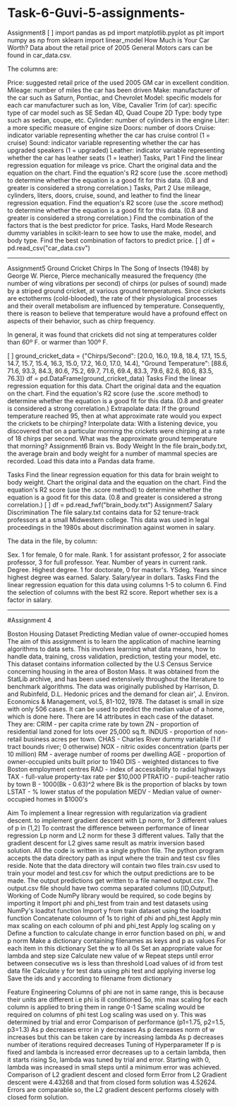 # Task-6-Guvi-5-assignments-
Assignment8
[ ]
import pandas as pd
import matplotlib.pyplot as plt
import numpy as np
from sklearn import linear_model
How Much is Your Car Worth?
Data about the retail price of 2005 General Motors cars can be found in car_data.csv.

The columns are:

Price: suggested retail price of the used 2005 GM car in excellent condition.
Mileage: number of miles the car has been driven
Make: manufacturer of the car such as Saturn, Pontiac, and Chevrolet
Model: specific models for each car manufacturer such as Ion, Vibe, Cavalier
Trim (of car): specific type of car model such as SE Sedan 4D, Quad Coupe 2D
Type: body type such as sedan, coupe, etc.
Cylinder: number of cylinders in the engine
Liter: a more specific measure of engine size
Doors: number of doors
Cruise: indicator variable representing whether the car has cruise control (1 = cruise)
Sound: indicator variable representing whether the car has upgraded speakers (1 = upgraded)
Leather: indicator variable representing whether the car has leather seats (1 = leather)
Tasks, Part 1
Find the linear regression equation for mileage vs price.
Chart the original data and the equation on the chart.
Find the equation's R2 score (use the .score method) to determine whether the equation is a good fit for this data. (0.8 and greater is considered a strong correlation.)
Tasks, Part 2
Use mileage, cylinders, liters, doors, cruise, sound, and leather to find the linear regression equation.
Find the equation's R2 score (use the .score method) to determine whether the equation is a good fit for this data. (0.8 and greater is considered a strong correlation.)
Find the combination of the factors that is the best predictor for price.
Tasks, Hard Mode
Research dummy variables in scikit-learn to see how to use the make, model, and body type.
Find the best combination of factors to predict price.
[ ]
df = pd.read_csv("car_data.csv")



----------------------------------------------------------------------------------------------------------------------

Assignment5
Ground Cricket Chirps
In The Song of Insects (1948) by George W. Pierce, Pierce mechanically measured the frequency (the number of wing vibrations per second) of chirps (or pulses of sound) made by a striped ground cricket, at various ground temperatures. Since crickets are ectotherms (cold-blooded), the rate of their physiological processes and their overall metabolism are influenced by temperature. Consequently, there is reason to believe that temperature would have a profound effect on aspects of their behavior, such as chirp frequency.

In general, it was found that crickets did not sing at temperatures colder than 60º F. or warmer than 100º F.

[ ]
ground_cricket_data = {"Chirps/Second": [20.0, 16.0, 19.8, 18.4, 17.1, 15.5, 14.7,
                                         15.7, 15.4, 16.3, 15.0, 17.2, 16.0, 17.0,
                                         14.4],
                       "Ground Temperature": [88.6, 71.6, 93.3, 84.3, 80.6, 75.2, 69.7,
                                              71.6, 69.4, 83.3, 79.6, 82.6, 80.6, 83.5,
                                              76.3]}
df = pd.DataFrame(ground_cricket_data)
Tasks
Find the linear regression equation for this data.
Chart the original data and the equation on the chart.
Find the equation's R2 score (use the .score method) to determine whether the equation is a good fit for this data. (0.8 and greater is considered a strong correlation.)
Extrapolate data: If the ground temperature reached 95, then at what approximate rate would you expect the crickets to be chirping?
Interpolate data: With a listening device, you discovered that on a particular morning the crickets were chirping at a rate of 18 chirps per second. What was the approximate ground temperature that morning?
Assignment6
Brain vs. Body Weight
In the file brain_body.txt, the average brain and body weight for a number of mammal species are recorded. Load this data into a Pandas data frame.

Tasks
Find the linear regression equation for this data for brain weight to body weight.
Chart the original data and the equation on the chart.
Find the equation's R2 score (use the .score method) to determine whether the equation is a good fit for this data. (0.8 and greater is considered a strong correlation.)
[ ]
df = pd.read_fwf("brain_body.txt")
Assignment7
Salary Discrimination
The file salary.txt contains data for 52 tenure-track professors at a small Midwestern college. This data was used in legal proceedings in the 1980s about discrimination against women in salary.

The data in the file, by column:

Sex. 1 for female, 0 for male.
Rank. 1 for assistant professor, 2 for associate professor, 3 for full professor.
Year. Number of years in current rank.
Degree. Highest degree. 1 for doctorate, 0 for master's.
YSdeg. Years since highest degree was earned.
Salary. Salary/year in dollars.
Tasks
Find the linear regression equation for this data using columns 1-5 to column 6.
Find the selection of columns with the best  R2  score.
Report whether sex is a factor in salary.

---------------------------------------------------------------------------------------------------------------------------
#Assignment 4
 
Boston Housing Dataset
Predicting Median value of owner-occupied homes
The aim of this assignment is to learn the application of machine learning algorithms to data sets. This involves learning what data means, how to handle data, training, cross validation, prediction, testing your model, etc.
This dataset contains information collected by the U.S Census Service concerning housing in the area of Boston Mass. It was obtained from the StatLib archive, and has been used extensively throughout the literature to benchmark algorithms. The data was originally published by Harrison, D. and Rubinfeld, D.L. Hedonic prices and the demand for clean air', J. Environ. Economics & Management, vol.5, 81-102, 1978.
The dataset is small in size with only 506 cases. It can be used to predict the median value of a home, which is done here. There are 14 attributes in each case of the dataset. They are:
CRIM - per capita crime rate by town
ZN - proportion of residential land zoned for lots over 25,000 sq.ft.
INDUS - proportion of non-retail business acres per town.
CHAS - Charles River dummy variable (1 if tract bounds river; 0 otherwise)
NOX - nitric oxides concentration (parts per 10 million)
RM - average number of rooms per dwelling
AGE - proportion of owner-occupied units built prior to 1940
DIS - weighted distances to five Boston employment centres
RAD - index of accessibility to radial highways
TAX - full-value property-tax rate per $10,000
PTRATIO - pupil-teacher ratio by town
B - 1000(Bk - 0.63)^2 where Bk is the proportion of blacks by town
LSTAT - % lower status of the population
MEDV - Median value of owner-occupied homes in $1000's
 
Aim
To implement a linear regression with regularization via gradient descent.
to implement gradient descent with Lp norm, for 3 different values of p in (1,2]
To contrast the difference between performance of linear regression Lp norm and L2 norm for these 3 different values.
Tally that the gradient descent for L2 gives same result as matrix inversion based solution.
All the code is written in a single python file. The python program accepts the data directory path as input where the train and test csv files reside. Note that the data directory will contain two files train.csv used to train your model and test.csv for which the output predictions are to be made. The output predictions get written to a file named output.csv. The output.csv file should have two comma separated columns [ID,Output].
Working of Code
NumPy library would be required, so code begins by importing it
Import phi and phi_test from train and test datasets using NumPy's loadtxt function
Import y from train dataset using the loadtxt function
Concatenate coloumn of 1s to right of phi and phi_test
Apply min max scaling on each coloumn of phi and phi_test
Apply log scaling on y
Define a function to calculate change in error function based on phi, w and p norm
Make a dictionary containing filenames as keys and p as values
For each item in this dictionary
Set the w to all 0s
Set an appropriate value for lambda and step size
Calculate new value of w
Repeat steps until error between consecutive ws is less than threshold
Load values of id from test data file
Calculate y for test data using phi test and applying inverse log
Save the ids and y according to filename from dictionary
 
Feature Engineering
Columns of phi are not in same range, this is because their units are different i.e phi is ill conditioned
So, min max scaling for each column is applied to bring them in range 0-1
Same scaling would be required on columns of phi test
Log scaling was used on y. This was determined by trial and error
Comparison of performance
(p1=1.75, p2=1.5, p3=1.3)
As p decreases error in y decreases
As p decreases norm of w increases but this can be taken care by increasing lambda
As p decreases number of iterations required decreases
Tuning of Hyperparameter
If p is fixed and lambda is increased error decreases up to a certain lambda, then it starts rising
So, lambda was tuned by trial and error.
Starting with 0, lambda was increased in small steps until a minimum error was achieved.
Comparison of L2 gradient descent and closed form
Error from L2 Gradient descent were 4.43268 and that from closed form solution was 4.52624.
Errors are comparable so, the L2 gradient descent performs closely with closed form solution.

